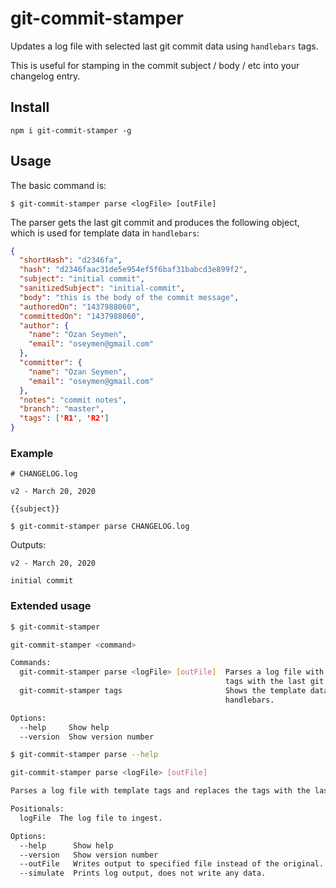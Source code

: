 # git-commit-stamper

Updates a log file with selected last git commit data using `handlebars` tags. 

This is useful for stamping in the commit subject / body / etc into your changelog entry.

<!-- TOC -->

<!-- TOC END -->

## Install

`npm i git-commit-stamper -g`

## Usage

The basic command is:

`$ git-commit-stamper parse <logFile> [outFile]`

The parser gets the last git commit and produces the following object, which is used for template data
in `handlebars`:

```json
{
  "shortHash": "d2346fa",
  "hash": "d2346faac31de5e954ef5f6baf31babcd3e899f2",
  "subject": "initial commit",
  "sanitizedSubject": "initial-commit",
  "body": "this is the body of the commit message",
  "authoredOn": "1437988060",
  "committedOn": "1437988060",
  "author": {
    "name": "Ozan Seymen",
    "email": "oseymen@gmail.com"
  },
  "committer": {
    "name": "Ozan Seymen",
    "email": "oseymen@gmail.com"
  },
  "notes": "commit notes",
  "branch": "master",
  "tags": ['R1', 'R2']
}
```

### Example

```text
# CHANGELOG.log

v2 - March 20, 2020

{{subject}}
```

`$ git-commit-stamper parse CHANGELOG.log`

Outputs:

```text
v2 - March 20, 2020

initial commit
```

### Extended usage

```bash
$ git-commit-stamper

git-commit-stamper <command>

Commands:
  git-commit-stamper parse <logFile> [outFile]  Parses a log file with template tags and replaces the
                                                tags with the last git commit info.
  git-commit-stamper tags                       Shows the template data that would be fed into
                                                handlebars.

Options:
  --help     Show help                                                                        [boolean]
  --version  Show version number                                                              [boolean]
```

```bash
$ git-commit-stamper parse --help

git-commit-stamper parse <logFile> [outFile]

Parses a log file with template tags and replaces the tags with the last git commit info.

Positionals:
  logFile  The log file to ingest.                                                  [string] [required]

Options:
  --help      Show help                                                                       [boolean]
  --version   Show version number                                                             [boolean]
  --outFile   Writes output to specified file instead of the original.                         [string]
  --simulate  Prints log output, does not write any data.                    [boolean] [default: false]                                                             [boolean]
```
